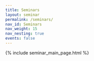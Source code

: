 ```yaml
---
title: Seminars
layout: seminar
permalink: /seminars/
nav_id: Seminars
nav_weight: 15
nav_nesting: true
events: false
---
```


<!-- do not change! should be identical to /calendar/ -->

{% include seminar_main_page.html %}
